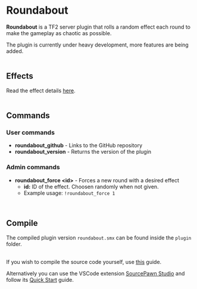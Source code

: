 # Roundabout
**Roundabout** is a TF2 server plugin that rolls a random effect each round to make the gameplay as chaotic as possible.

The plugin is currently under heavy development, more features are being added.<br><br>

## Effects
Read the effect details [here](./docs/effects.md).<br><br>

## Commands
### User commands
* **roundabout_github** - Links to the GitHub repository<br>
* **roundabout_version** - Returns the version of the plugin<br>

### Admin commands
* **roundabout_force \<id\>** - Forces a new round with a desired effect<br>
     -  **id:** ID of the effect. Choosen randomly when not given. <br>
     -  Example usage: `!roundabout_force 1`<br>
<br>

## Compile
The compiled plugin version `roundabout.smx` can be found inside the `plugin` folder.<br><br>

If you wish to compile the source code yourself, use [this](https://github.com/modcommunity/how-to-compile-sourcemod-plugins) guide.

Alternatively you can use the VSCode extension [SourcePawn Studio](https://github.com/Sarrus1/sourcepawn-studio) and follow its [Quick Start](https://sarrus1.github.io/sourcepawn-studio/docs/quick-start/) guide.